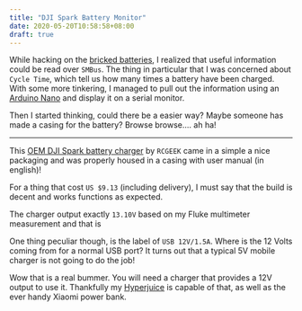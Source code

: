 ```yaml
---
title: "DJI Spark Battery Monitor"
date: 2020-05-20T10:58:58+08:00
draft: true
---
```


While hacking on the [bricked batteries](https://www.uncle.la/posts/dji-spark-battery-issue/), I realized that useful information could be read over `SMBus`. The thing in particular that I was concerned about `Cycle Time`, which tell us how many times a battery have been charged. With some more tinkering, I managed to pull out the information using an [Arduino Nano](https://www.arduino.cc/) and display it on a serial monitor.


Then I started thinking, could there be a easier way? Maybe someone has made a casing for the battery? Browse browse.... ah ha!

----
This [OEM DJI Spark battery charger](https://www.aliexpress.com/item/4000145647897.html?spm=a2g0s.12269583.0.0.68035b5bSLhQJf) by `RCGEEK` came in a simple a nice packaging and was properly housed in a casing with user manual (in english)!

For a thing that cost `US $9.13` (including delivery), I must say that the build is decent and works functions as expected.

The charger output exactly `13.10V` based on my Fluke multimeter measurement and that is 

One thing peculiar though, is the label of `USB 12V/1.5A`. Where is the 12 Volts coming from for a normal USB port? It turns out that a typical 5V mobile charger is not going to do the job! 

Wow that is a real bummer. You will need a charger that provides a 12V output to use it. Thankfully my [Hyperjuice](https://www.kickstarter.com/projects/hypershop/hyperjuice-worlds-first-and-smallest-100w-gan-charger) is capable of that, as well as the ever handy Xiaomi power bank.

